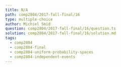 ```yaml
---
title: N/A
path: comp2804/2017-fall-final/16
type: multiple-choice
author: Michiel Smid
question: comp2804/2017-fall-final/16/question.ts
solution: comp2804/2017-fall-final/16/solution.md
tags:
  - comp2804
  - comp2804-final
  - comp2804-uniform-probability-spaces
  - comp2804-independent-events
---
```

